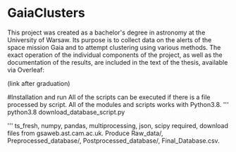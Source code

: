 # GaiaClusters
This project was created as a bachelor's degree in astronomy at the University of Warsaw. Its purpose is to collect data on the alerts of the space mission Gaia and to attempt clustering using various methods. The exact operation of the individual components of the project, as well as the documentation of the results, are included in the text of the thesis, available via Overleaf:

(link after graduation)

#Installation and run
All of the scripts can be executed if there is a file processed by script. All of the modules and scripts works with Python3.8.
'''
python3.8 download_database_script.py

'''
ts_fresh, numpy, pandas, multiprocessing, json, scipy required, download files from gsaweb.ast.cam.ac.uk.
Produce Raw_data/, Preprocessed_database/, Postprocessed_database/, Final_Database.csv.

